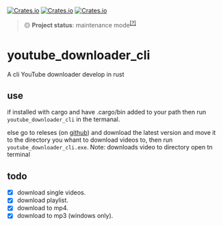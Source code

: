[![Crates.io](https://img.shields.io/crates/v/youtube_downloader_cli?style=for-the-badge)](https://crates.io/crates/youtube_downloader_cli)
[![Crates.io](https://img.shields.io/crates/d/youtube_downloader_cli?style=for-the-badge)](https://crates.io/crates/youtube_downloader_cli)
[![Crates.io](https://img.shields.io/crates/l/youtube_downloader_cli?style=for-the-badge)](https://crates.io/crates/youtube_downloader_cli)<br>
> 🟡 **Project status**: maintenance mode<sup>[[?]](https://github.com/Tyrrrz/.github/blob/master/docs/project-status.md)</sup>
# youtube_downloader_cli
A cli YouTube downloader develop in rust
## use 
if installed with cargo and have .cargo/bin added to your path 
    then run  `youtube_downloader_cli` in the termanal.
    
else go to releses (on [github](https://github.com/Kaifungamedev/youtube_downloader_rust/releases)) and download the latest version and move it to the directory you whant to download videos to, then run `youtube_downloader_cli.exe`. 
Note: downloads video to directory open tn terminal


## todo
- [x] download single videos.
- [x] download playlist.
- [x] download to mp4.
- [x] download to mp3 (windows only).

